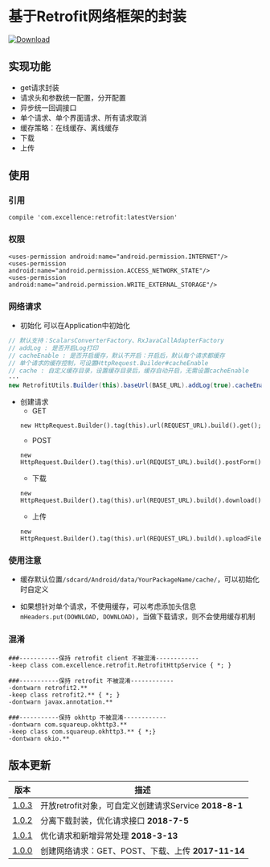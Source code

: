 # 基于Retrofit网络框架的封装

[![Download][icon_download]][download]

## 实现功能
* get请求封装
* 请求头和参数统一配置，分开配置
* 异步统一回调接口
* 单个请求、单个界面请求、所有请求取消
* 缓存策略：在线缓存、离线缓存
* 下载
* 上传

## 使用

### 引用
```
compile 'com.excellence:retrofit:latestVersion'
```

### 权限
```
<uses-permission android:name="android.permission.INTERNET"/>
<uses-permission android:name="android.permission.ACCESS_NETWORK_STATE"/>
<uses-permission android:name="android.permission.WRITE_EXTERNAL_STORAGE"/>
```

### 网络请求

* 初始化
可以在Application中初始化
```java
// 默认支持：ScalarsConverterFactory、RxJavaCallAdapterFactory
// addLog : 是否开启Log打印
// cacheEnable : 是否开启缓存，默认不开启：开启后，默认每个请求都缓存
// 单个请求的缓存控制，可设置HttpRequest.Builder#cacheEnable
// cache : 自定义缓存目录，设置缓存目录后，缓存自动开启，无需设置cacheEnable
···
new RetrofitUtils.Builder(this).baseUrl(BASE_URL).addLog(true).cacheEnable(true).build();
```

* 创建请求
    * GET
    ```
    new HttpRequest.Builder().tag(this).url(REQUEST_URL).build().get();
    ```
    * POST
    ```
    new HttpRequest.Builder().tag(this).url(REQUEST_URL).build().postForm();
    ```
    * 下载
    ```
    new HttpRequest.Builder().tag(this).url(REQUEST_URL).build().download();
    ```
    * 上传
    ```
    new HttpRequest.Builder().tag(this).url(REQUEST_URL).build().uploadFile();
    ```

### 使用注意

* 缓存默认位置`/sdcard/Android/data/YourPackageName/cache/`，可以初始化时自定义

* 如果想针对单个请求，不使用缓存，可以考虑添加头信息`mHeaders.put(DOWNLOAD, DOWNLOAD)`，当做下载请求，则不会使用缓存机制

### 混淆

```
###-----------保持 retrofit client 不被混淆------------
-keep class com.excellence.retrofit.RetrofitHttpService { *; }

###-----------保持 retrofit 不被混淆------------
-dontwarn retrofit2.**
-keep class retrofit2.** { *; }
-dontwarn javax.annotation.**

###-----------保持 okhttp 不被混淆------------
-dontwarn com.squareup.okhttp3.**
-keep class com.squareup.okhttp3.** { *;}
-dontwarn okio.**
```

## 版本更新

| 版本 | 描述 |
| --- | ---- |
| [1.0.3][RetrofitClient1.0.3] | 开放retrofit对象，可自定义创建请求Service **2018-8-1** |
| [1.0.2][RetrofitClient1.0.2] | 分离下载封装，优化请求接口 **2018-7-5** |
| [1.0.1][RetrofitClient1.0.1] | 优化请求和新增异常处理 **2018-3-13** |
| [1.0.0][RetrofitClient1.0.0] | 创建网络请求：GET、POST、下载、上传 **2017-11-14** |

<!-- 网站链接 -->

[download]:https://bintray.com/veizhang/maven/retrofit/_latestVersion "Latest version"

<!-- 图片链接 -->

[icon_download]:https://api.bintray.com/packages/veizhang/maven/retrofit/images/download.svg

<!-- 版本 -->

[RetrofitClient1.0.3]:https://bintray.com/veizhang/maven/retrofit/1.0.3
[RetrofitClient1.0.2]:https://bintray.com/veizhang/maven/retrofit/1.0.2
[RetrofitClient1.0.1]:https://bintray.com/veizhang/maven/retrofit/1.0.1
[RetrofitClient1.0.0]:https://bintray.com/veizhang/maven/retrofit/1.0.0
